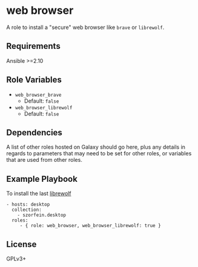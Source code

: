 web browser
===========

A role to install a "secure" web browser like `brave` or `librewolf`.

Requirements
------------

Ansible >=2.10

Role Variables
--------------

- `web_browser_brave`
  - Default: `false`
- `web_browser_librewolf`
  - Default: `false`

Dependencies
------------

A list of other roles hosted on Galaxy should go here, plus any details in regards to parameters that may need to be set for other roles, or variables that are used from other roles.

Example Playbook
----------------

To install the last [librewolf](https://librewolf.net/)

    - hosts: desktop
      collection:
        - szorfein.desktop
      roles:
         - { role: web_browser, web_browser_librewolf: true }

License
-------

GPLv3+
